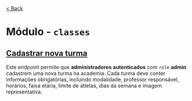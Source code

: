 [< Back](../)

# Módulo - `classes`

## [Cadastrar nova turma](../../../backend/modules/classes/create-class/)
Este endpoint permite que **administradores autenticados** com `role` **admin** cadastrem uma nova turma na academia. Cada turma deve conter informações obrigatórias, incluindo modalidade, professor responsável, horários, faixa etária, limite de atletas, dias da semana e imagem representativa.